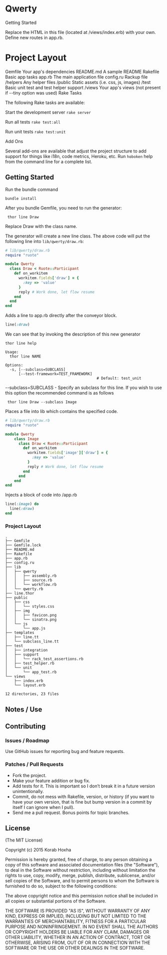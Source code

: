 # Qwerty

Getting Started

Replace the HTML in this file (located at /views/index.erb) with your own. Define new routes in app.rb.

# Project Layout

Gemfile	Your app's dependencies
README.md	A sample README
Rakefile	Basic app tasks
app.rb	The main application file
config.ru	Rackup file
/helpers	Any helper files
/public	Static assets (i.e. css, js, images)
/test	Basic unit test and test helper support
/views	Your app's views (not present if --tiny option was used)
Rake Tasks

The following Rake tasks are available:

Start the development server
```rake server```	

Run all tests
```rake test:all```	

Run unit tests
```rake test:unit```

Add Ons

Several add-ons are available that adjust the project structure to add support for things like i18n, code metrics, Heroku, etc. Run ```hoboken``` help from the command line for a complete list.

## Getting Started

Run the bundle command

```bundle install```

After you bundle Gemfile, you need to run the generator:

``` thor line Draw```

Replace Draw with the class name. 

The generator will create a new line class. The above code will put the following line into ```lib/qwerty/draw.rb```:

```ruby
# lib/qwerty/draw.rb
require "ruote"

module Qwerty
  class Draw < Ruote::Participant
    def on_workitem
      workitem.fields['draw'] = {
        :key => 'value'
      }
      reply # Work done, let flow resume
    end
  end
end
```

Adds a line to app.rb directly after the conveyor block.
```ruby
line(:draw)
```

We can see that by invoking the description of this new generator
``` 
thor line help 
```

```
Usage:
  thor line NAME

Options:
  -s, [--subclass=SUBCLASS]
      [--test-framework=TEST_FRAMEWORK]
                                         # Default: test_unit
```

--subclass=SUBCLASS - Specify an subclass for this line. If you wish to use this option the recommended command is as follows

``` thor line Draw --subclass Image```

Places a file into lib which contains the specified code.

```ruby
# lib/qwerty/draw.rb
require "ruote"

module Qwerty
	class Image
	  class Draw < Ruote::Participant
	    def on_workitem
	      workitem.fields['image']['draw'] = {
	        :key => 'value'
	      }
	      reply # Work done, let flow resume
	    end
	  end
	end
end
```
Injects a block of code into /app.rb
```ruby
line(:image) do
  line(:draw)
end
```

### Project Layout
```
.
├── Gemfile
├── Gemfile.lock
├── README.md
├── Rakefile
├── app.rb
├── config.ru
├── lib
│   ├── qwerty
│   │   ├── assembly.rb
│   │   ├── source.rb
│   │   └── workflow.rb
│   └── qwerty.rb
├── line.thor
├── public
│   ├── css
│   │   └── styles.css
│   ├── img
│   │   ├── favicon.png
│   │   └── sinatra.png
│   └── js
│       └── app.js
├── templates
│   ├── line.tt
│   └── subclass_line.tt
├── test
│   ├── integration
│   ├── support
│   │   └── rack_test_assertions.rb
│   ├── test_helper.rb
│   └── unit
│       └── app_test.rb
└── views
    ├── index.erb
    └── layout.erb

12 directories, 23 files
```
## Notes / Use

## Contributing

### Issues / Roadmap

Use GitHub issues for reporting bug and feature requests.

### Patches / Pull Requests
* Fork the project.
* Make your feature addition or bug fix.
* Add tests for it. This is important so I don’t break it in a future version
  unintentionally.
* Commit, do not mess with Rakefile, version, or history (if you want to have
  your own version, that is fine but bump version in a commit by itself I can
  ignore when I pull).
* Send me a pull request. Bonus points for topic branches.

## License
(The MIT License)

Copyright (c) 2015 Korab Hoxha

Permission is hereby granted, free of charge, to any person obtaining a copy
of this software and associated documentation files (the "Software"), to deal
in the Software without restriction, including without limitation the rights
to use, copy, modify, merge, publish, distribute, sublicense, and/or sell
copies of the Software, and to permit persons to whom the Software is
furnished to do so, subject to the following conditions:

The above copyright notice and this permission notice shall be included in
all copies or substantial portions of the Software.

THE SOFTWARE IS PROVIDED "AS IS", WITHOUT WARRANTY OF ANY KIND, EXPRESS OR
IMPLIED, INCLUDING BUT NOT LIMITED TO THE WARRANTIES OF MERCHANTABILITY,
FITNESS FOR A PARTICULAR PURPOSE AND NONINFRINGEMENT. IN NO EVENT SHALL THE
AUTHORS OR COPYRIGHT HOLDERS BE LIABLE FOR ANY CLAIM, DAMAGES OR OTHER
LIABILITY, WHETHER IN AN ACTION OF CONTRACT, TORT OR OTHERWISE, ARISING FROM,
OUT OF OR IN CONNECTION WITH THE SOFTWARE OR THE USE OR OTHER DEALINGS IN THE
SOFTWARE.
